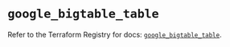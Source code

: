 # `google_bigtable_table`

Refer to the Terraform Registry for docs: [`google_bigtable_table`](https://registry.terraform.io/providers/hashicorp/google/6.27.0/docs/resources/bigtable_table).

